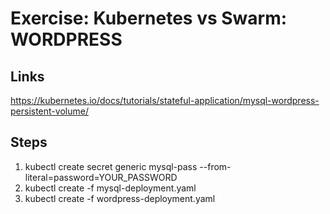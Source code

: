 # Exercise: Kubernetes vs Swarm: WORDPRESS


## Links

https://kubernetes.io/docs/tutorials/stateful-application/mysql-wordpress-persistent-volume/

## Steps

1. kubectl create secret generic mysql-pass --from-literal=password=YOUR_PASSWORD
2. kubectl create -f mysql-deployment.yaml
3. kubectl create -f wordpress-deployment.yaml

